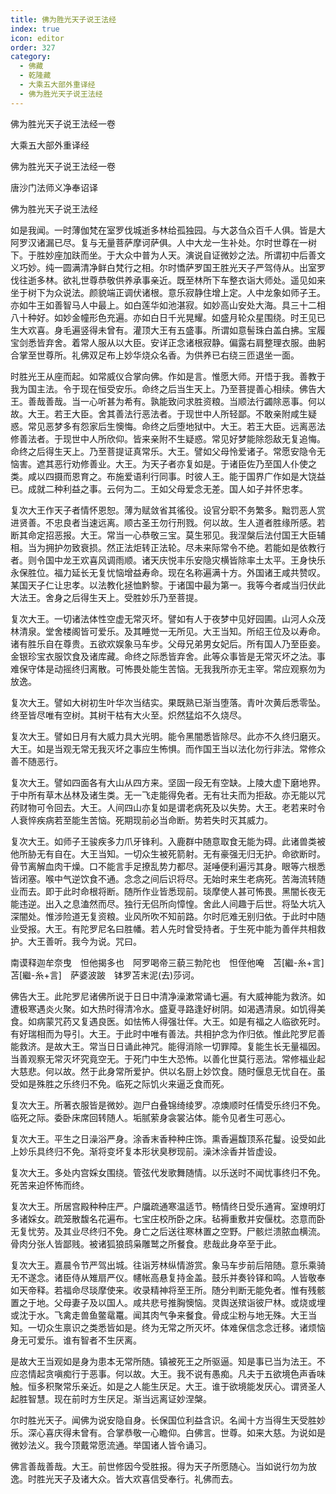 ```yaml
---
title: 佛为胜光天子说王法经
index: true
icon: editor
order: 327
category:
  - 佛藏
  - 乾隆藏
  - 大乘五大部外重译经
  - 佛为胜光天子说王法经
---
```


佛为胜光天子说王法经一卷  

大乘五大部外重译经  

佛为胜光天子说王法经一卷  

唐沙门法师义净奉诏译  

佛为胜光天子说王法经  

如是我闻。一时薄伽梵在室罗伐城逝多林给孤独园。与大苾刍众百千人俱。皆是大阿罗汉诸漏已尽。复与无量菩萨摩诃萨俱。人中大龙一生补处。尔时世尊在一树下。于胜妙座加趺而坐。于大众中普为人天。演说自证微妙之法。所谓初中后善文义巧妙。纯一圆满清净鲜白梵行之相。尔时憍萨罗国王胜光天子严驾侍从。出室罗伐往逝多林。欲礼世尊恭敬供养承事亲近。既至林所下车整衣诣大师处。遥见如来坐于树下为众说法。颜貌端正调伏诸根。意乐寂静住增上定。人中龙象如师子王。亦如牛王如善智马人中最上。如白莲华如池湛寂。如妙高山安处大海。具三十二相八十种好。如妙金幢形色充遍。亦如白日千光晃耀。如盛月轮众星围绕。时王见已生大欢喜。身毛遍竖得未曾有。灌顶大王有五盛事。所谓如意髻珠白盖白拂。宝履宝剑悉皆弃舍。着常人服从以大臣。安详正念诸根寂静。偏露右肩整理衣服。曲躬合掌至世尊所。礼佛双足布上妙华烧众名香。为供养已右绕三匝退坐一面。  

时胜光王从座而起。如常威仪合掌向佛。作如是言。惟愿大师。开悟于我。善教于我为国主法。令于现在恒受安乐。命终之后当生天上。乃至菩提善心相续。佛告大王。善哉善哉。当一心听甚为希有。孰能致问求胜资粮。当顺法行蠲除恶事。何以故。大王。若王大臣。舍其善法行恶法者。于现世中人所轻鄙。不敢亲附咸生疑惑。常见恶梦多有怨家后生懊悔。命终之后堕地狱中。大王。若王大臣。远离恶法修善法者。于现世中人所欣仰。皆来亲附不生疑惑。常见好梦能除怨敌无复追悔。命终之后得生天上。乃至菩提证真常乐。大王。譬如父母怜爱诸子。常愿安隐令无恼害。遮其恶行劝修善业。大王。为天子者亦复如是。于诸臣佐乃至国人仆使之类。咸以四摄而恩育之。布施爱语利行同事。时彼人王。能于国界广作如是大饶益已。成就二种利益之事。云何为二。王如父母爱念无差。国人如子并怀忠孝。  

复次大王作天子者情怀恩恕。薄为赋敛省其徭役。设官分职不务繁多。黜罚恶人赏进贤善。不忠良者当速远离。顺古圣王勿行刑戮。何以故。生人道者胜缘所感。若断其命定招恶报。大王。常当一心恭敬三宝。莫生邪见。我涅槃后法付国王大臣辅相。当为拥护勿致衰损。然正法炬转正法轮。尽未来际常令不绝。若能如是依教行者。则令国中龙王欢喜风调雨顺。诸天庆悦丰乐安隐灾横皆除率土太平。王身快乐永保胜位。福力延长无复忧恼增益寿命。现在名称遍满十方。外国诸王咸共赞叹。某国天子仁让忠孝。以法教化拯恤黔黎。于诸国中最为第一。我等今者咸当归伏此大法王。舍身之后得生天上。受胜妙乐乃至菩提。  

复次大王。一切诸法体性空虚无常灭坏。譬如有人于夜梦中见好园圃。山河人众茂林清泉。堂舍楼阁皆可爱乐。及其睡觉一无所见。大王当知。所绍王位及以寿命。诸有胜乐自在尊贵。五欲欢娱象马车步。父母兄弟男女妃后。所有国人乃至臣妾。金银珍宝衣服饮食及诸库藏。命终之际悉皆弃舍。此等众事皆是无常灭坏之法。事难保守体是动摇终归离散。可怖畏处能生苦恼。无我我所亦无主宰。常应观察勿为放逸。  

复次大王。譬如大树初生叶华次当结实。果既熟已渐当堕落。青叶次黄后悉零坠。终至皆尽唯有空树。其树干枯有大火至。炽然猛焰不久烧尽。  

复次大王。譬如日月有大威力具大光明。能令黑闇悉皆除尽。此亦不久终归磨灭。大王。如是当观无常无我灭坏之事应生怖惧。而作国王当以法化勿行非法。常修众善不随恶行。  

复次大王。譬如四面各有大山从四方来。坚固一段无有空缺。上陵大虚下磨地界。于中所有草木丛林及诸生类。无一飞走能得免者。无有壮夫而为拒敌。亦无能以咒药财物可令回去。大王。人间四山亦复如是谓老病死及以失势。大王。老若来时令人衰悴疾病若至能生苦恼。死期现前必当命断。势若失时灭其威力。  

复次大王。如师子王骏疾多力爪牙锋利。入鹿群中随意取食无能为碍。此诸兽类被他所胁无有自在。大王当知。一切众生被死箭射。无有豪强无归无护。命欲断时。骨节离解血肉干燥。口不能言手足撩乱势力都尽。涎唾便利遍污其身。眼等六根悉皆闭塞。喉中气逆饮食不通。念念之间后识将尽。无始时来生老病死。苦海流转随业而去。即于此时命根将断。随所作业皆悉现前。琰摩使人甚可怖畏。黑闇长夜无能违逆。出入之息溘然而尽。独行无侣所向慞惶。舍此人间趣于后世。将坠大坑入深闇处。惟涉险道无复资粮。业风所吹不知前路。尔时厄难无别归依。于此时中随业受报。大王。有陀罗尼名曰胜幡。若人先时曾受持者。于生死中能为善伴共相救护。大王善听。我今为说。咒曰。  

南谟释迦牟奈曳　怛他揭多也　阿罗喝帝三藐三勃陀也　怛侄他唵　苫[繼-糸+言]苫[繼-糸+言]　萨婆波跛　钵罗苫末泥(去)莎诃。  

佛告大王。此陀罗尼诸佛所说于日日中清净澡漱常诵七遍。有大威神能为救济。如遭极寒遇炎火聚。如大热时得清冷水。盛夏寻路逢好树阴。如渴遇清泉。如饥得美食。如病蒙咒药又复遇良医。如怯怖人得强壮伴。大王。如是有福之人临欲死时。有好瑞相而为导引。大王。于此时中唯有善法。共相护念为作归依。惟此陀罗尼善能救济。是故大王。常当日日诵此神咒。能得消除一切罪障。复能生长无量福因。当善观察无常灭坏究竟空无。于死门中生大恐怖。以善化世莫行恶法。常修福业起大慈悲。何以故。然于此身常所爱护。供以名厨上妙饮食。随时偃息无忧自在。虽受如是殊胜之乐终归不免。临死之际饥火来逼乏食而死。  

复次大王。所著衣服皆是微妙。迦尸白叠锦绮绫罗。凉燠顺时任情受乐终归不免。临死之际。委卧床席回转随人。垢腻萦身衾裳沾体。能令见者生可恶心。  

复次大王。平生之日澡浴严身。涂香末香种种庄饰。熏香遍馥顶系花鬘。设受如此上妙乐具终归不免。渐将变坏复本形状臭秽现前。澡沐涂香并皆虚设。  

复次大王。多处内宫婇女围绕。管弦代发歌舞随情。以乐送时不闻忧事终归不免。死苦来迫怀怖而终。  

复次大王。所居宫殿种种庄严。户牖疏通寒温适节。畅情终日受乐通宵。室燎明灯多诸婇女。疏笼散馥名花遍布。七宝庄校所卧之床。毡褥重敷并安偃枕。恣意而卧无复忧劳。及其业尽终归不免。身亡之后送往寒林置之空野。尸骸烂溃脓血横流。骨肉分张人皆鄙贱。被诸狐狼鸱枭雕鹫之所餐食。悲哉此身卒至于此。  

复次大王。嘉晨令节严驾出城。往诣芳林纵情游赏。象马车步前后陪随。意乐乘骑无不遂念。诸臣侍从雉扇严仪。幰帐高悬复持金盖。鼓乐并奏铃铎和鸣。人皆敬奉如天帝释。若福命尽琰摩使来。收录精神将至王所。随分判断无能免者。惟有残骸置之于地。父母妻子及以国人。咸共悲号推胸懊恼。灵舆送殡诣彼尸林。或烧或埋或沈于水。飞禽走兽鱼鳖鼋鼍。闻其肉气争来餐食。骨成尘粉与地无殊。大王当知。一切众生禀识之类悉皆如是。终为无常之所灭坏。体难保信念念迁移。诸烦恼身无可爱乐。谁有智者不生厌离。  

是故大王当观如是身为患本无常所随。镇被死王之所驱逼。知是事已当为法王。不应恣情起贪嗔痴行于恶事。何以故。大王。我不说有愚痴。凡夫于五欲境色声香味触。恒多积聚常乐亲近。如是之人能生厌足。大王。谁于欲境能发厌心。谓贤圣人起胜智慧。现在前时方生厌足。渐当远离证妙涅槃。  

尔时胜光天子。闻佛为说安隐自身。长保国位利益含识。名闻十方当得生天受胜妙乐。深心喜庆得未曾有。合掌恭敬一心瞻仰。白佛言。世尊。如来大慈。为说如是微妙法义。我今顶戴常愿流通。举国诸人皆令诵习。  

佛言善哉善哉。大王。前世修因今受胜报。得为天子所愿随心。当如说行勿为放逸。时胜光天子及诸大众。皆大欢喜信受奉行。礼佛而去。  
